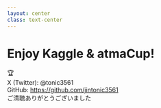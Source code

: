 ```yaml
---
layout: center
class: text-center
---
```


# Enjoy Kaggle & atmaCup!

<div class="text-4xl mt-16 mb-16">
  🏆
</div>

<div class="text-xl space-y-4">
  <div>
    <span class="text-gray-600">X (Twitter):</span> 
    <span class="font-mono text-blue-600">@tonic3561</span>
  </div>
  <div>
    <span class="text-gray-600">GitHub:</span> 
    <a href="https://github.com/jintonic3561" class="text-blue-600 hover:underline" target="_blank">
      https://github.com/jintonic3561
    </a>
  </div>
</div>

<div class="mt-16 text-2xl text-gray-500">
  ご清聴ありがとうございました
</div>
